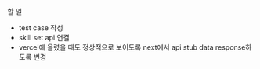 할 일

- test case 작성
- skill set api 연결
- vercel에 올렸을 때도 정상적으로 보이도록 next에서 api stub data response하도록 변경
